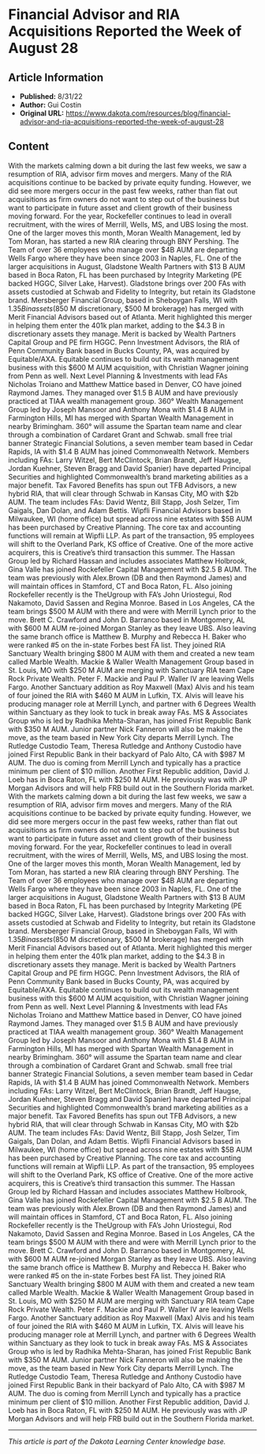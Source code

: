 # Financial Advisor and RIA Acquisitions Reported the Week of August 28

## Article Information
- **Published:** 8/31/22
- **Author:** Gui Costin
- **Original URL:** https://www.dakota.com/resources/blog/financial-advisor-and-ria-acquisitions-reported-the-week-of-august-28

## Content

With the markets calming down a bit during the last few weeks, we saw a resumption of RIA, advisor firm moves and mergers. Many of the RIA acquisitions continue to be backed by private equity funding. However, we did see more mergers occur in the past few weeks, rather than flat out acquisitions as firm owners do not want to step out of the business but want to participate in future asset and client growth of their business moving forward. For the year, Rockefeller continues to lead in overall recruitment, with the wires of Merrill, Wells, MS, and UBS losing the most. One of the larger moves this month, Moran Wealth Management, led by Tom Moran, has started a new RIA clearing through BNY Pershing. The Team of over 36 employees who manage over $4B AUM are departing Wells Fargo where they have been since 2003 in Naples, FL. One of the larger acquisitions in August, Gladstone Wealth Partners with $13 B AUM based in Boca Raton, FL has been purchased by Integrity Marketing (PE backed HGGC, Silver Lake, Harvest). Gladstone brings over 200 FAs with assets custodied at Schwab and Fidelity to Integrity, but retain its Gladstone brand. Mersberger Financial Group, based in Sheboygan Falls, WI with $1.35 B in assets ($850 M discretionary, $500 M brokerage) has merged with Merit Financial Advisors based out of Atlanta. Merit highlighted this merger in helping them enter the 401k plan market, adding to the $4.3 B in discretionary assets they manage. Merit is backed by Wealth Partners Capital Group and PE firm HGGC. Penn Investment Advisors, the RIA of Penn Community Bank based in Bucks County, PA, was acquired by Equitable/AXA. Equitable continues to build out its wealth management business with this $600 M AUM acquisition, with Christian Wagner joining from Penn as well. Next Level Planning & Investments with lead FAs Nicholas Troiano and Matthew Mattice based in Denver, CO have joined Raymond James. They managed over $1.5 B AUM and have previously practiced at TIAA wealth management group. 360° Wealth Management Group led by Joseph Mansoor and Anthony Mona with $1.4 B AUM in Farmington Hills, MI has merged with Spartan Wealth Management in nearby Brimingham. 360° will assume the Spartan team name and clear through a combination of Cardaret Grant and Schwab. small free trial banner Strategic Financial Solutions, a seven member team based in Cedar Rapids, IA with $1.4 B AUM has joined Commonwealth Network. Members including FAs: Larry Witzel, Bert McClintock, Brian Brandt, Jeff Haugse, Jordan Kuehner, Steven Bragg and David Spanier) have departed Principal Securities and highlighted Commonwealth’s brand marketing abilities as a major benefit. Tax Favored Benefits has spun out TFB Advisors, a new hybrid RIA, that will clear through Schwab in Kansas City, MO with $2b AUM. The team includes FAs: David Wentz, Bill Stapp, Josh Selzer, Tim Gaigals, Dan Dolan, and Adam Bettis. Wipfli Financial Advisors based in Milwaukee, WI (home office) but spread across nine estates with $5B AUM has been purchased by Creative Planning. The core tax and accounting functions will remain at Wipfli LLP. As part of the transaction, 95 employees will shift to the Overland Park, KS office of Creative. One of the more active acquirers, this is Creative’s third transaction this summer. The Hassan Group led by Richard Hassan and includes associates Matthew Holbrook, Gina Valle has joined Rockefeller Capital Management with $2.5 B AUM. The team was previously with Alex.Brown (DB and then Raymond James) and will maintain offices in Stamford, CT and Boca Raton, FL. Also joining Rockefeller recently is the TheUgroup with FA’s John Uriostegui, Rod Nakamoto, David Sassen and Regina Monroe. Based in Los Angeles, CA the team brings $500 M AUM with there and were with Merrill Lynch prior to the move. Brett C. Crawford and John D. Barranco based in Montgomery, AL with $600 M AUM re-joined Morgan Stanley as they leave UBS. Also leaving the same branch office is Matthew B. Murphy and Rebecca H. Baker who were ranked #5 on the in-state Forbes best FA list. They joined RIA Sanctuary Wealth bringing $800 M AUM with them and created a new team called Marble Wealth. Mackie & Waller Wealth Management Group based in St. Louis, MO with $250 M AUM are merging with Sanctuary RIA team Cape Rock Private Wealth. Peter F. Mackie and Paul P. Waller IV are leaving Wells Fargo. Another Sanctuary addition as Roy Maxwell (Max) Alvis and his team of four joined the RIA with $460 M AUM in Lufkin, TX. Alvis will leave his producing manager role at Merrill Lynch, and partner with 6 Degrees Wealth within Sanctuary as they look to tuck in break away FAs. MS & Associates Group who is led by Radhika Mehta-Sharan, has joined Frist Republic Bank with $350 M AUM. Junior partner Nick Fanneron will also be making the move, as the team based in New York City departs Merrill Lynch. The Rutledge Custodio Team, Theresa Rutledge and Anthony Custodio have joined First Republic Bank in their backyard of Palo Alto, CA with $987 M AUM. The duo is coming from Merrill Lynch and typically has a practice minimum per client of $10 million. Another First Republic addition, David J. Loeb has in Boca Raton, FL with $250 M AUM. He previously was with JP Morgan Advisors and will help FRB build out in the Southern Florida market. With the markets calming down a bit during the last few weeks, we saw a resumption of RIA, advisor firm moves and mergers. Many of the RIA acquisitions continue to be backed by private equity funding. However, we did see more mergers occur in the past few weeks, rather than flat out acquisitions as firm owners do not want to step out of the business but want to participate in future asset and client growth of their business moving forward. For the year, Rockefeller continues to lead in overall recruitment, with the wires of Merrill, Wells, MS, and UBS losing the most. One of the larger moves this month, Moran Wealth Management, led by Tom Moran, has started a new RIA clearing through BNY Pershing. The Team of over 36 employees who manage over $4B AUM are departing Wells Fargo where they have been since 2003 in Naples, FL. One of the larger acquisitions in August, Gladstone Wealth Partners with $13 B AUM based in Boca Raton, FL has been purchased by Integrity Marketing (PE backed HGGC, Silver Lake, Harvest). Gladstone brings over 200 FAs with assets custodied at Schwab and Fidelity to Integrity, but retain its Gladstone brand. Mersberger Financial Group, based in Sheboygan Falls, WI with $1.35 B in assets ($850 M discretionary, $500 M brokerage) has merged with Merit Financial Advisors based out of Atlanta. Merit highlighted this merger in helping them enter the 401k plan market, adding to the $4.3 B in discretionary assets they manage. Merit is backed by Wealth Partners Capital Group and PE firm HGGC. Penn Investment Advisors, the RIA of Penn Community Bank based in Bucks County, PA, was acquired by Equitable/AXA. Equitable continues to build out its wealth management business with this $600 M AUM acquisition, with Christian Wagner joining from Penn as well. Next Level Planning & Investments with lead FAs Nicholas Troiano and Matthew Mattice based in Denver, CO have joined Raymond James. They managed over $1.5 B AUM and have previously practiced at TIAA wealth management group. 360° Wealth Management Group led by Joseph Mansoor and Anthony Mona with $1.4 B AUM in Farmington Hills, MI has merged with Spartan Wealth Management in nearby Brimingham. 360° will assume the Spartan team name and clear through a combination of Cardaret Grant and Schwab. small free trial banner Strategic Financial Solutions, a seven member team based in Cedar Rapids, IA with $1.4 B AUM has joined Commonwealth Network. Members including FAs: Larry Witzel, Bert McClintock, Brian Brandt, Jeff Haugse, Jordan Kuehner, Steven Bragg and David Spanier) have departed Principal Securities and highlighted Commonwealth’s brand marketing abilities as a major benefit. Tax Favored Benefits has spun out TFB Advisors, a new hybrid RIA, that will clear through Schwab in Kansas City, MO with $2b AUM. The team includes FAs: David Wentz, Bill Stapp, Josh Selzer, Tim Gaigals, Dan Dolan, and Adam Bettis. Wipfli Financial Advisors based in Milwaukee, WI (home office) but spread across nine estates with $5B AUM has been purchased by Creative Planning. The core tax and accounting functions will remain at Wipfli LLP. As part of the transaction, 95 employees will shift to the Overland Park, KS office of Creative. One of the more active acquirers, this is Creative’s third transaction this summer. The Hassan Group led by Richard Hassan and includes associates Matthew Holbrook, Gina Valle has joined Rockefeller Capital Management with $2.5 B AUM. The team was previously with Alex.Brown (DB and then Raymond James) and will maintain offices in Stamford, CT and Boca Raton, FL. Also joining Rockefeller recently is the TheUgroup with FA’s John Uriostegui, Rod Nakamoto, David Sassen and Regina Monroe. Based in Los Angeles, CA the team brings $500 M AUM with there and were with Merrill Lynch prior to the move. Brett C. Crawford and John D. Barranco based in Montgomery, AL with $600 M AUM re-joined Morgan Stanley as they leave UBS. Also leaving the same branch office is Matthew B. Murphy and Rebecca H. Baker who were ranked #5 on the in-state Forbes best FA list. They joined RIA Sanctuary Wealth bringing $800 M AUM with them and created a new team called Marble Wealth. Mackie & Waller Wealth Management Group based in St. Louis, MO with $250 M AUM are merging with Sanctuary RIA team Cape Rock Private Wealth. Peter F. Mackie and Paul P. Waller IV are leaving Wells Fargo. Another Sanctuary addition as Roy Maxwell (Max) Alvis and his team of four joined the RIA with $460 M AUM in Lufkin, TX. Alvis will leave his producing manager role at Merrill Lynch, and partner with 6 Degrees Wealth within Sanctuary as they look to tuck in break away FAs. MS & Associates Group who is led by Radhika Mehta-Sharan, has joined Frist Republic Bank with $350 M AUM. Junior partner Nick Fanneron will also be making the move, as the team based in New York City departs Merrill Lynch. The Rutledge Custodio Team, Theresa Rutledge and Anthony Custodio have joined First Republic Bank in their backyard of Palo Alto, CA with $987 M AUM. The duo is coming from Merrill Lynch and typically has a practice minimum per client of $10 million. Another First Republic addition, David J. Loeb has in Boca Raton, FL with $250 M AUM. He previously was with JP Morgan Advisors and will help FRB build out in the Southern Florida market.

---

*This article is part of the Dakota Learning Center knowledge base.*